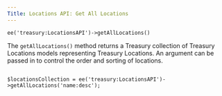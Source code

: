 ```yaml
---
Title: Locations API: Get All Locations
---
```


`ee('treasury:LocationsAPI')->getAllLocations()`

The `getAllLocations()` method returns a Treasury collection of Treasury Locations models representing Treasury Locations. An argument can be passed in to control the order and sorting of locations.

<div class="content-blocks__pre-wrapper content-blocks__pre-wrapper--example">
<pre class="content-blocks__pre content-blocks__pre--example language-php">
<code class="content-blocks__code content-blocks__code--example language-php">
$locationsCollection = ee('treasury:LocationsAPI')->getAllLocations('name:desc');
</code>
</pre>
</div>
